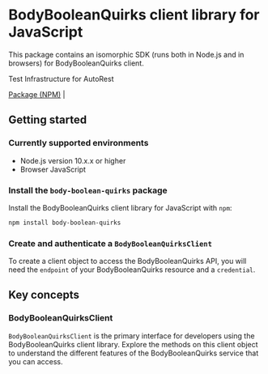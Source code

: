 # BodyBooleanQuirks client library for JavaScript

This package contains an isomorphic SDK (runs both in Node.js and in browsers) for BodyBooleanQuirks client.

Test Infrastructure for AutoRest

[Package (NPM)](https://www.npmjs.com/package/body-boolean-quirks) |

## Getting started

### Currently supported environments

- Node.js version 10.x.x or higher
- Browser JavaScript


### Install the `body-boolean-quirks` package

Install the BodyBooleanQuirks client library for JavaScript with `npm`:

```bash
npm install body-boolean-quirks
```

### Create and authenticate a `BodyBooleanQuirksClient`

To create a client object to access the BodyBooleanQuirks API, you will need the `endpoint` of your BodyBooleanQuirks resource and a `credential`.
## Key concepts

### BodyBooleanQuirksClient

`BodyBooleanQuirksClient` is the primary interface for developers using the BodyBooleanQuirks client library. Explore the methods on this client object to understand the different features of the BodyBooleanQuirks service that you can access.

